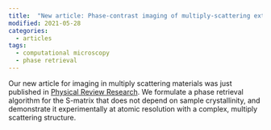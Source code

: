 ```yaml
---
title:  "New article: Phase-contrast imaging of multiply-scattering extended objects at atomic resolution by reconstruction of the scattering matrix"
modified: 2021-05-28
categories:
  - articles
tags:
  - computational microscopy
  - phase retrieval
---
```


Our new article for imaging in multiply scattering materials was just published in  [Physical Review Research](https://journals.aps.org/prresearch/abstract/10.1103/PhysRevResearch.3.023159). 
We formulate a phase retrieval algorithm for the S-matrix that does not depend on sample crystallinity, and demonstrate it experimentally at atomic resolution with a complex, multiply scattering structure.

